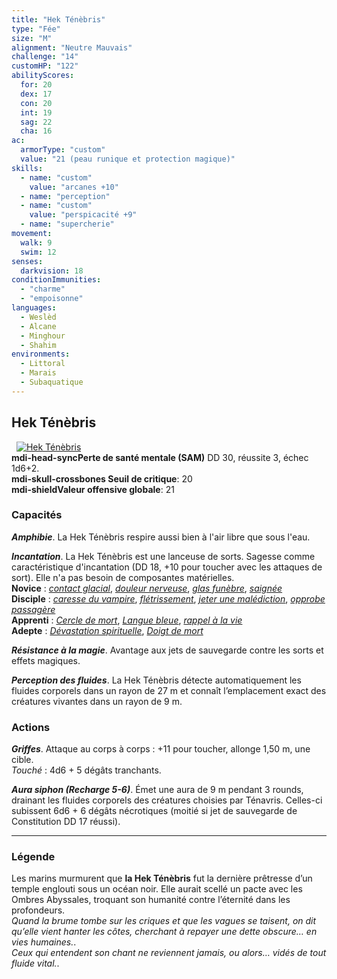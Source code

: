 ```yaml
---
title: "Hek Ténèbris"
type: "Fée"
size: "M"
alignment: "Neutre Mauvais"
challenge: "14"
customHP: "122"
abilityScores:
  for: 20
  dex: 17
  con: 20
  int: 19
  sag: 22
  cha: 16
ac:
  armorType: "custom"
  value: "21 (peau runique et protection magique)"
skills:
  - name: "custom"
    value: "arcanes +10"
  - name: "perception"
  - name: "custom"
    value: "perspicacité +9"
  - name: "supercherie"
movement:
  walk: 9
  swim: 12
senses:
  darkvision: 18
conditionImmunities:
  - "charme"
  - "empoisonne"
languages:
  - Weslèd
  - Alcane
  - Minghour
  - Shahim
environments:
  - Littoral
  - Marais
  - Subaquatique
---
```

## Hek Ténèbris
&nbsp;
[![Hek Ténèbris](https://www.douaratil.fr/illustrations/fee/hektenebris300.jpeg)](https://www.douaratil.fr/illustrations/fee/hektenebris.jpeg)  
**<v-icon>mdi-head-sync</v-icon>Perte de santé mentale (SAM)** DD 30, réussite 3, échec 1d6+2.   
**<v-icon>mdi-skull-crossbones</v-icon> Seuil de critique**: 20      
**<v-icon>mdi-shield</v-icon>Valeur offensive globale**: 21   

### Capacités
_**Amphibie**_. La Hek Ténèbris respire aussi bien à l'air libre que sous l'eau.

_**Incantation**_. La Hek Ténèbris est une lanceuse de sorts. Sagesse comme caractéristique d'incantation (DD 18, +10 pour toucher avec les attaques de sort). Elle n'a pas besoin de composantes matérielles.  
**Novice** : [_contact glacial_](/grimoire/contact-glacial/), [_douleur nerveuse_](/grimoire/douleur-nerveuse/), [_glas funèbre_](/grimoire/glas-funebre/), [_saignée_](/grimoire/saignee/)  
**Disciple** : [_caresse du vampire_](/grimoire/caresse-du-vampire/), [_flétrissement_](/grimoire/fletrissement/), [_jeter une malédiction_](/grimoire/jeter-une-malediction/), [_opprobe passagère_](/grimoire/opprobe-passagere/)  
**Apprenti** : [_Cercle de mort_](/grimoire/cercle-de-mort/), [_Langue bleue_](/grimoire/langue-bleue/), [_rappel à la vie_](/grimoire/rappel-a-la-vie/)     
**Adepte** : [_Dévastation spirituelle_](/grimoire/devastation-spirituelle/), [_Doigt de mort_](/grimoire/oigt-de-mort/)

_**Résistance à la magie**_. Avantage aux jets de sauvegarde contre les sorts et effets magiques.

_**Perception des fluides**_. La Hek Ténèbris détecte automatiquement les fluides corporels dans un rayon de 27 m et connaît l’emplacement exact des créatures vivantes dans un rayon de 9 m.

### Actions
_**Griffes**_. Attaque au corps à corps : +11 pour toucher, allonge 1,50 m, une cible.  
_Touché_ : 4d6 + 5 dégâts tranchants.

_**Aura siphon (Recharge 5-6)**_. Émet une aura de 9 m pendant 3 rounds, drainant les fluides corporels des créatures choisies par Ténavris. Celles-ci subissent 6d6 + 6 dégâts nécrotiques (moitié si jet de sauvegarde de Constitution DD 17 réussi).

---

### Légende
Les marins murmurent que **la Hek Ténèbris** fut la dernière prêtresse d’un temple englouti sous un océan noir. Elle aurait scellé un pacte avec les Ombres Abyssales, troquant son humanité contre l’éternité dans les profondeurs.      
*Quand la brume tombe sur les criques et que les vagues se taisent, on dit qu’elle vient hanter les côtes, cherchant à repayer une dette obscure… en vies humaines.*.  
*Ceux qui entendent son chant ne reviennent jamais, ou alors… vidés de tout fluide vital.*.  
